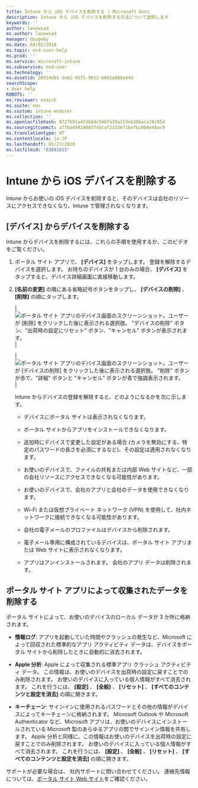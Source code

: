 ```yaml
---
title: Intune から iOS デバイスを削除する | Microsoft Docs
description: Intune から iOS デバイスを削除する方法について説明します
keywords: ''
author: lenewsad
ms.author: lanewsad
manager: dougeby
ms.date: 04/02/2018
ms.topic: end-user-help
ms.prod: ''
ms.service: microsoft-intune
ms.subservice: end-user
ms.technology: ''
ms.assetid: 28914db1-3e62-45f5-9632-b0d2a808a44d
searchScope:
- User help
ROBOTS: ''
ms.reviewer: esmich
ms.suite: ems
ms.custom: intune-enduser
ms.collection: ''
ms.openlocfilehash: 872fb91a4fd684c546fa19a159eb30baca78c05d
ms.sourcegitcommit: a77ba49424803fddcaf23326f1befbc004e48ac9
ms.translationtype: HT
ms.contentlocale: ja-JP
ms.lasthandoff: 05/27/2020
ms.locfileid: "83881615"
---
```

# <a name="remove-your-ios-device-from-intune"></a>Intune から iOS デバイスを削除する

Intune からお使いの iOS デバイスを削除すると、そのデバイスは会社のリソースにアクセスできなくなり、Intune で管理されなくなります。


## <a name="removing-the-device-from-my-devices"></a>[デバイス] からデバイスを削除する

Intune からデバイスを削除するには、これらの手順を使用するか、このビデオをご覧ください。


1. ポータル サイト アプリで、 **[デバイス]** をタップします。 登録を解除するデバイスを選択します。 お持ちのデバイスが 1 台のみの場合、 **[デバイス]** をタップすると、デバイス詳細画面に直接移動します。

2. **[名前の変更]** の隣にある省略記号ボタンをタップし、 **[デバイスの削除]** 、 **[削除]** の順にタップします。  

    |![ポータル サイト アプリのデバイス画面のスクリーンショット。ユーザーが [削除] をクリックした後に表示される選択肢。 "デバイスの削除" ボタン、"出荷時の設定にリセット" ボタン、"キャンセル" ボタンが表示されます。](./media/cp_ios_unenroll_after_1804_001.png)|

    |![ポータル サイト アプリのデバイス画面のスクリーンショット。ユーザーが [デバイスの削除] をクリックした後に表示される選択肢。 "削除" ボタンが赤で、"詳細" ボタンと "キャンセル" ボタンが青で強調表示されます。](./media/cp_ios_unenroll_after_1804_002.png)|


    Intune からデバイスの登録を解除すると、どのようになるかを次に示します。

    - デバイスにポータル サイトは表示されなくなります。

    - ポータル サイトからアプリをインストールできなくなります。

    - 追加時にデバイスで変更した設定がある場合 (カメラを無効にする、特定のパスワードの長さを必須にするなど)、その設定は適用されなくなります。

    - お使いのデバイスで、ファイルの共有または内部 Web サイトなど、一部の会社リソースにアクセスできなくなる可能性があります。

    - お使いのデバイスで、会社のアプリと会社のデータを使用できなくなります。

    - Wi-Fi または仮想プライベート ネットワーク (VPN) を使用して、社内ネットワークに接続できなくなる可能性があります。

    - 会社の電子メールのプロファイルはデバイスから削除されます。

    - 電子メール専用に構成されているデバイスは、ポータル サイト アプリまたは Web サイトに表示されなくなります。

    - アプリはアンインストールされます。 会社のアプリ データは削除されます。

## <a name="removing-data-collected-by-the-company-portal-app"></a>ポータル サイト アプリによって収集されたデータを削除する

ポータル サイトによって、お使いのデバイスのローカル データが 3 か所に格納されます。

- **情報ログ**: アプリを起動していた時間やクラッシュの発生など、Microsoft によって回収された標準的なアプリ アクティビティ データは、デバイスをポータル サイトから削除したときに自動的に消去されます。

- **Apple 分析**: Apple によって収集される標準アプリ クラッシュ アクティビティ データ。 この情報は、お使いのデバイスを出荷時の設定に戻すことでのみ削除されます。 お使いのデバイスに入っている個人情報がすべて消去されます。 これを行うには、 **[設定]** 、 **[全般]** 、 **[リセット]** 、 **[すべてのコンテンツと設定を消去]** の順に開きます。

- **キーチェーン**: サインインに使用されるパスワードとその他の情報がデバイスによってキーチェーンに格納されます。 Microsoft Outlook や Microsoft Authenticator など、Microsoft アプリは、お使いのデバイスにインストールされている Microsoft 製のあらゆるアプリの間でサインイン情報を共有します。 Apple 分析と同様に、この情報はお使いのデバイスを出荷時の設定に戻すことでのみ削除されます。 お使いのデバイスに入っている個人情報がすべて消去されます。 これを行うには、 **[設定]** 、 **[全般]** 、 **[リセット]** 、 **[すべてのコンテンツと設定を消去]** の順に開きます。


サポートが必要な場合は、 社内サポートに問い合わせてください。 連絡先情報については、[ポータル サイト Web サイト](https://go.microsoft.com/fwlink/?linkid=2010980)をご確認ください。
